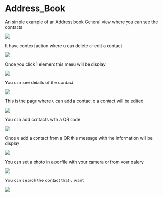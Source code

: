 # Address_Book
 An simple example of an Address book 
 General view where you can see the contacts
 
 ![](1MainPage.jpeg)

It have context action where u can delete or edit a contact

![](LongPress.jpeg)

Once you click 1 element this menu will be display

![](TabItem.jpeg)

You can see details of the contact

![](MoreInfo.jpeg)

This is the page where u can add a contact o a contact will be edited

![](AddPage.jpeg)

You can add contacts with a QR code

![](QRscan.jpeg)

Once u add a contact from a QR this message with the information will be display

![](QRAdded.jpeg)

You can set a photo in a porfile with your camera or from your galery

![](TakeChangePhoto.jpeg)

You can search the contact that u want

![](SearchBar.jpeg)
